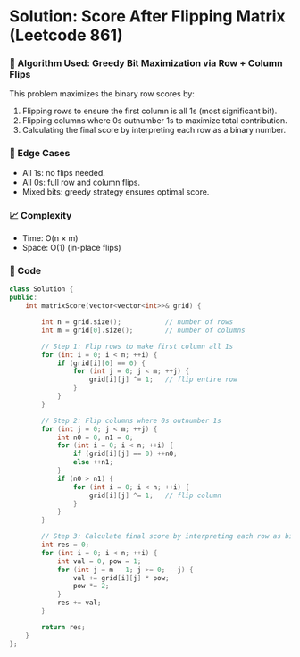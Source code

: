 # Solution: Score After Flipping Matrix (Leetcode 861)

### 🧠 Algorithm Used: Greedy Bit Maximization via Row + Column Flips

This problem maximizes the binary row scores by:
1. Flipping rows to ensure the first column is all 1s (most significant bit).
2. Flipping columns where 0s outnumber 1s to maximize total contribution.
3. Calculating the final score by interpreting each row as a binary number.

### 🧪 Edge Cases
- All 1s: no flips needed.
- All 0s: full row and column flips.
- Mixed bits: greedy strategy ensures optimal score.

### 📈 Complexity
- Time: O(n × m)
- Space: O(1) (in-place flips)

### 🧾 Code
```cpp
class Solution {
public:
    int matrixScore(vector<vector<int>>& grid) {

        int n = grid.size();           // number of rows
        int m = grid[0].size();        // number of columns

        // Step 1: Flip rows to make first column all 1s
        for (int i = 0; i < n; ++i) {
            if (grid[i][0] == 0) {
                for (int j = 0; j < m; ++j) {
                    grid[i][j] ^= 1;   // flip entire row
                }
            }
        }

        // Step 2: Flip columns where 0s outnumber 1s
        for (int j = 0; j < m; ++j) {
            int n0 = 0, n1 = 0;
            for (int i = 0; i < n; ++i) {
                if (grid[i][j] == 0) ++n0;
                else ++n1;
            }
            if (n0 > n1) {
                for (int i = 0; i < n; ++i) {
                    grid[i][j] ^= 1;   // flip column
                }
            }
        }

        // Step 3: Calculate final score by interpreting each row as binary
        int res = 0;
        for (int i = 0; i < n; ++i) {
            int val = 0, pow = 1;
            for (int j = m - 1; j >= 0; --j) {
                val += grid[i][j] * pow;
                pow *= 2;
            }
            res += val;
        }

        return res;
    }
};
